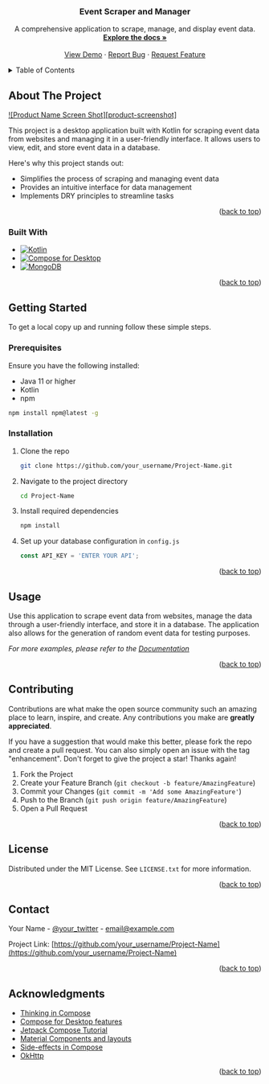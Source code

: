 <a name="readme-top"></a>

<!-- PROJECT LOGO -->
<br />
<div align="center">
  <h3 align="center">Event Scraper and Manager</h3>

  <p align="center">
    A comprehensive application to scrape, manage, and display event data.
    <br />
    <a href="https://github.com/JanNamestnik/Serverless/tree/main/Principi%20programskih%20jezikov"><strong>Explore the docs »</strong></a>
    <br />
    <br />
    <a href="https://github.com/JanNamestnik/Serverless/tree/main/Principi%20programskih%20jezikov">View Demo</a>
    ·
    <a href="https://github.com/JanNamestnik/Serverless/tree/main/Principi%20programskih%20jezikov/issues/new?labels=bug&template=bug-report---.md">Report Bug</a>
    ·
    <a href="https://github.com/JanNamestnik/Serverless/tree/main/Principi%20programskih%20jezikov/issues/new?labels=enhancement&template=feature-request---.md">Request Feature</a>
  </p>
</div>

<!-- TABLE OF CONTENTS -->
<details>
  <summary>Table of Contents</summary>
  <ol>
    <li>
      <a href="#about-the-project">About The Project</a>
      <ul>
        <li><a href="#built-with">Built With</a></li>
      </ul>
    </li>
    <li>
      <a href="#getting-started">Getting Started</a>
      <ul>
        <li><a href="#prerequisites">Prerequisites</a></li>
        <li><a href="#installation">Installation</a></li>
      </ul>
    </li>
    <li><a href="#usage">Usage</a></li>
    <li><a href="#roadmap">Roadmap</a></li>
    <li><a href="#contributing">Contributing</a></li>
    <li><a href="#license">License</a></li>
    <li><a href="#contact">Contact</a></li>
    <li><a href="#acknowledgments">Acknowledgments</a></li>
  </ol>
</details>

<!-- ABOUT THE PROJECT -->
## About The Project

[![Product Name Screen Shot][product-screenshot]](https://example.com)

This project is a desktop application built with Kotlin for scraping event data from websites and managing it in a user-friendly interface. It allows users to view, edit, and store event data in a database.

Here's why this project stands out:
* Simplifies the process of scraping and managing event data
* Provides an intuitive interface for data management
* Implements DRY principles to streamline tasks

<p align="right">(<a href="#readme-top">back to top</a>)</p>

### Built With

* [![Kotlin][Kotlin]][Kotlin-url]
* [![Compose for Desktop][Compose]][Compose-url]
* [![MongoDB][MongoDB]][MongoDB-url]

<p align="right">(<a href="#readme-top">back to top</a>)</p>

<!-- GETTING STARTED -->
## Getting Started

To get a local copy up and running follow these simple steps.

### Prerequisites

Ensure you have the following installed:
* Java 11 or higher
* Kotlin
* npm
  
```sh
npm install npm@latest -g
```

### Installation

1. Clone the repo
   ```sh
   git clone https://github.com/your_username/Project-Name.git
   ```
2. Navigate to the project directory
   ```sh
   cd Project-Name
   ```
3. Install required dependencies
   ```sh
   npm install
   ```
4. Set up your database configuration in `config.js`
   ```js
   const API_KEY = 'ENTER YOUR API';
   ```

<p align="right">(<a href="#readme-top">back to top</a>)</p>

<!-- USAGE EXAMPLES -->
## Usage

Use this application to scrape event data from websites, manage the data through a user-friendly interface, and store it in a database. The application also allows for the generation of random event data for testing purposes.

_For more examples, please refer to the [Documentation](https://example.com)_

<p align="right">(<a href="#readme-top">back to top</a>)</p>

<!-- CONTRIBUTING -->
## Contributing

Contributions are what make the open source community such an amazing place to learn, inspire, and create. Any contributions you make are **greatly appreciated**.

If you have a suggestion that would make this better, please fork the repo and create a pull request. You can also simply open an issue with the tag "enhancement".
Don't forget to give the project a star! Thanks again!

1. Fork the Project
2. Create your Feature Branch (`git checkout -b feature/AmazingFeature`)
3. Commit your Changes (`git commit -m 'Add some AmazingFeature'`)
4. Push to the Branch (`git push origin feature/AmazingFeature`)
5. Open a Pull Request

<p align="right">(<a href="#readme-top">back to top</a>)</p>

<!-- LICENSE -->
## License

Distributed under the MIT License. See `LICENSE.txt` for more information.

<p align="right">(<a href="#readme-top">back to top</a>)</p>

<!-- CONTACT -->
## Contact

Your Name - [@your_twitter](https://twitter.com/your_username) - email@example.com

Project Link: [https://github.com/your_username/Project-Name](https://github.com/your_username/Project-Name)

<p align="right">(<a href="#readme-top">back to top</a>)</p>

<!-- ACKNOWLEDGMENTS -->
## Acknowledgments

* [Thinking in Compose](https://developer.android.com/jetpack/compose/mental-model)
* [Compose for Desktop features](https://github.com/JetBrains/compose-multiplatform/tree/master)
* [Jetpack Compose Tutorial](https://developer.android.com/jetpack/compose/tutorial)
* [Material Components and layouts](https://developer.android.com/jetpack/compose/layouts/material)
* [Side-effects in Compose](https://developer.android.com/develop/ui/compose/side-effects)
* [OkHttp](https://square.github.io/okhttp/)

<p align="right">(<a href="#readme-top">back to top</a>)</p>

<!-- MARKDOWN LINKS & IMAGES -->
<!-- https://www.markdownguide.org/basic-syntax/#reference-style-links -->
[Kotlin]: https://img.shields.io/badge/Kotlin-7F52FF?style=for-the-badge&logo=kotlin&logoColor=white
[Kotlin-url]: https://kotlinlang.org/
[Compose]: https://img.shields.io/badge/Compose%20for%20Desktop-4285F4?style=for-the-badge&logo=compose&logoColor=white
[Compose-url]: https://www.jetbrains.com/compose/
[MongoDB]: https://img.shields.io/badge/MongoDB-47A248?style=for-the-badge&logo=mongodb&logoColor=white
[MongoDB-url]: https://www.mongodb.com/
